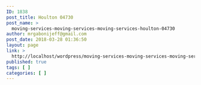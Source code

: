 ```yaml
---
ID: 1838
post_title: Houlton 04730
post_name: >
  moving-services-moving-services-moving-services-houlton-04730
author: mrgabonijeff@gmail.com
post_date: 2018-03-28 01:36:50
layout: page
link: >
  http://localhost/wordpress/moving-services-moving-services-moving-services-houlton-04730/
published: true
tags: [ ]
categories: [ ]
---
```

